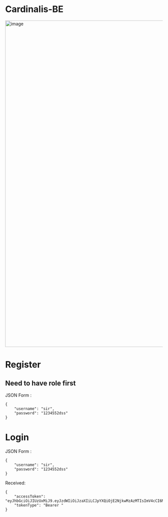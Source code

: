 # Cardinalis-BE
<img width="1042" alt="image" src="https://user-images.githubusercontent.com/67695658/202983565-df89c02f-f349-462e-b497-9f343b74acc1.png">

# Register 
## Need to have role first
JSON Form :
```
{
    "username": "sir",
    "password": "1234552dss"
}
```
# Login 
JSON Form :
```
{
    "username": "sir",
    "password": "1234552dss"
}
```
Received:
```
{
    "accessToken": "eyJhbGciOiJIUzUxMiJ9.eyJzdWIiOiJzaXIiLCJpYXQiOjE2NjkwMzAzMTIsImV4cCI6MTY2OTAzMDM4Mn0.70gL1ial_bic0hbbA0kAlISQc9Mv7QQW_Wcn98PREESvauGkf9Fk5R8C5FjevR_0FymVO15iBqFmYJAR0jAcyQ",
    "tokenType": "Bearer "
}
```
